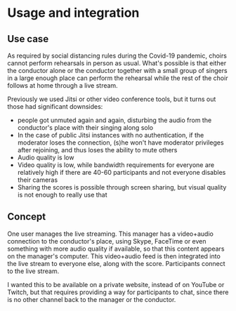 # Usage and integration

## Use case

As required by social distancing rules during the Covid-19 pandemic, choirs cannot perform rehearsals in person as usual. What's possible is that either the conductor alone or the conductor together with a small group of singers in a large enough place can perform the rehearsal while the rest of the choir follows at home through a live stream.

Previously we used Jitsi or other video conference tools, but it turns out those had significant downsides:
- people got unmuted again and again, disturbing the audio from the conductor's place with their singing along solo
- In the case of public Jitsi instances with no authentication, if the moderator loses the connection, (s)he won't have moderator privileges after rejoining, and thus loses the ability to mute others
- Audio quality is low
- Video quality is low, while bandwidth requirements for everyone are relatively high if there are 40-60 participants and not everyone disables their cameras
- Sharing the scores is possible through screen sharing, but visual quality is not enough to really use that

## Concept

One user manages the live streaming. This manager has a video+audio connection to the conductor's place, using Skype, FaceTime or even something with more audio quality if available, so that this content appears on the manager's computer. This video+audio feed is then integrated into the live stream to everyone else, along with the score. Participants connect to the live stream.

I wanted this to be available on a private website, instead of on YouTube or Twitch, but that requires providing a way for participants to chat, since there is no other channel back to the manager or the conductor.
